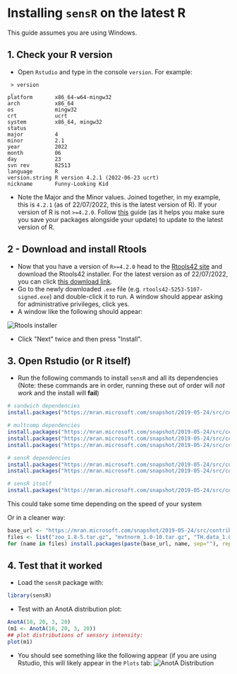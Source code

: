 # Installing `sensR` on the latest R

This guide assumes you are using Windows.

## 1. Check your R version

- Open `Rstudio` and type in the console `version`. For example:

```
 > version
 _                              
platform       x86_64-w64-mingw32             
arch           x86_64                         
os             mingw32                        
crt            ucrt                           
system         x86_64, mingw32                
status                                        
major          4                              
minor          2.1                            
year           2022                           
month          06                             
day            23                             
svn rev        82513                          
language       R                              
version.string R version 4.2.1 (2022-06-23 ucrt)
nickname       Funny-Looking Kid
```

- Note the Major and the Minor values. Joined together, in my example, this is `4.2.1` (as of 22/07/2022, this is the latest version of R). If your version of R is not `>=4.2.0`. Follow [this](https://bootstrappers.umassmed.edu/bootstrappers-courses/courses/rCourse/Additional_Resources/Updating_R.html) guide (as it helps you make sure you save your packages alongside your update) to update to the latest version of R.

## 2 - Download and install Rtools

- Now that you have a version of `R>=4.2.0` head to the [Rtools42 site](https://cran.r-project.org/bin/windows/Rtools/rtools42/rtools.html) and download the Rtools42 installer. For the latest version as of 22/07/2022, you can click [this download link](https://cran.r-project.org/bin/windows/Rtools/rtools42/files/rtools42-5253-5107-signed.exe).
- Go to the newly downloaded `.exe` file (e.g. `rtools42-5253-5107-signed.exe`) and double-click it to run. A window should appear asking for administrative privileges, click yes.
- A window like the following should appear:

![Rtools installer](https://i.imgur.com/S84mSIR.png)

- Click "Next" twice and then press "Install".

## 3. Open Rstudio (or R itself)

- Run the following commands to install `sensR` and all its dependencies (Note: these commands are in order, running these out of order will _not work_ and the install will **fail**)

```r
# sandwich dependencies
install.packages("https://mran.microsoft.com/snapshot/2019-05-24/src/contrib/zoo_1.8-5.tar.gz", repos=NULL, method="libcurl")

# multcomp dependencies
install.packages("https://mran.microsoft.com/snapshot/2019-05-24/src/contrib/mvtnorm_1.0-10.tar.gz", repos=NULL, method="libcurl")
install.packages("https://mran.microsoft.com/snapshot/2019-05-24/src/contrib/TH.data_1.0-10.tar.gz", repos=NULL, method="libcurl")
install.packages("https://mran.microsoft.com/snapshot/2019-05-24/src/contrib/sandwich_2.5-1.tar.gz", repos=NULL, method="libcurl")

# sensR dependencies
install.packages("https://mran.microsoft.com/snapshot/2019-05-24/src/contrib/multcomp_1.4-10.tar.gz", repos=NULL, method="libcurl")
install.packages("https://mran.microsoft.com/snapshot/2019-05-24/src/contrib/numDeriv_2016.8-1.tar.gz", repos=NULL, method="libcurl")

# sensR itself
install.packages("https://mran.microsoft.com/snapshot/2019-05-24/src/contrib/sensR_1.5-1.tar.gz", repos=NULL, method="libcurl")
```

This could take some time depending on the speed of your system

Or in a cleaner way:

```r
base_url <- "https://mran.microsoft.com/snapshot/2019-05-24/src/contrib/"
files <- list("zoo_1.8-5.tar.gz", "mvtnorm_1.0-10.tar.gz", "TH.data_1.0-10.tar.gz", "sandwich_2.5-1.tar.gz", "multcomp_1.4-10.tar.gz", "numDeriv_2016.8-1.tar.gz", "sensR_1.5-1.tar.gz")
for (name in files) install.packages(paste(base_url, name, sep=""), repos=NULL, method="libcurl")
```

## 4. Test that it worked

- Load the `sensR` package with:

```r
library(sensR)
```

- Test with an AnotA distribution plot:

```r
AnotA(10, 20, 3, 20)  
(m1 <- AnotA(10, 20, 3, 20))  
## plot distributions of sensory intensity:  
plot(m1)  
```

- You should see something like the following appear (if you are using Rstudio, this will likely appear in the `Plots` tab:
  ![AnotA Distribution](https://i.imgur.com/fRPEoU8.png)
